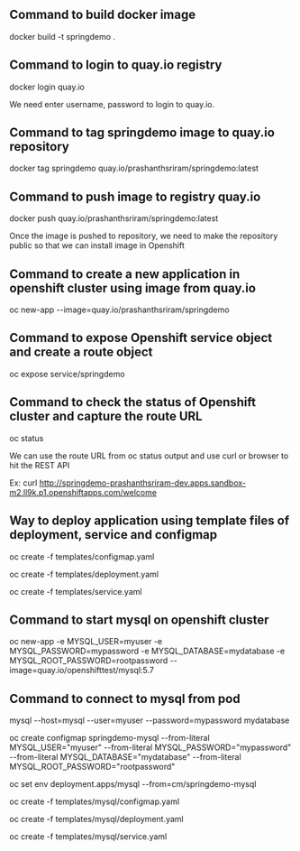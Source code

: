 ## Command to build docker image
docker build -t springdemo .

## Command to login to quay.io registry
docker login quay.io

We need enter username, password to login to quay.io.

## Command to tag springdemo image to quay.io repository

docker tag springdemo quay.io/prashanthsriram/springdemo:latest

## Command to push image to registry quay.io

docker push quay.io/prashanthsriram/springdemo:latest

Once the image is pushed to repository, we need to make the repository public so that we can install image in Openshift

## Command to create a new application in openshift cluster using image from quay.io

oc new-app --image=quay.io/prashanthsriram/springdemo

## Command to expose Openshift service object and create a route object

oc expose service/springdemo

## Command to check the status of Openshift cluster and capture the route URL

oc status

We can use the route URL from oc status output and use curl or browser to hit the REST API

Ex: curl http://springdemo-prashanthsriram-dev.apps.sandbox-m2.ll9k.p1.openshiftapps.com/welcome



## Way to deploy application using template files of deployment, service and configmap

oc create -f templates/configmap.yaml

oc create -f templates/deployment.yaml

oc create -f templates/service.yaml

## Command to start mysql on openshift cluster

oc new-app -e MYSQL_USER=myuser -e MYSQL_PASSWORD=mypassword -e MYSQL_DATABASE=mydatabase -e MYSQL_ROOT_PASSWORD=rootpassword --image=quay.io/openshifttest/mysql:5.7

## Command to connect to mysql from pod

mysql --host=mysql --user=myuser --password=mypassword mydatabase

oc create configmap springdemo-mysql --from-literal MYSQL_USER="myuser" --from-literal MYSQL_PASSWORD="mypassword" --from-literal MYSQL_DATABASE="mydatabase" --from-literal MYSQL_ROOT_PASSWORD="rootpassword"

oc set env deployment.apps/mysql --from=cm/springdemo-mysql

oc create -f templates/mysql/configmap.yaml

oc create -f templates/mysql/deployment.yaml

oc create -f templates/mysql/service.yaml



